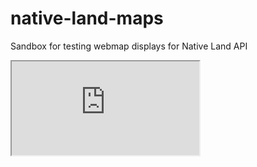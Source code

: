 # native-land-maps
Sandbox for testing webmap displays for Native Land API

<iframe src="https://native-land.ca/api/embed/embed.html?maps=territories&position=42.553080,-86.473389"></iframe>
